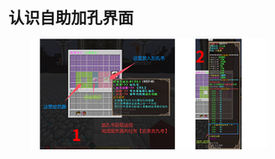 # 认识自助加孔界面

<figure><img src="../../.gitbook/assets/自助加孔解释_.png" alt=""><figcaption></figcaption></figure>
